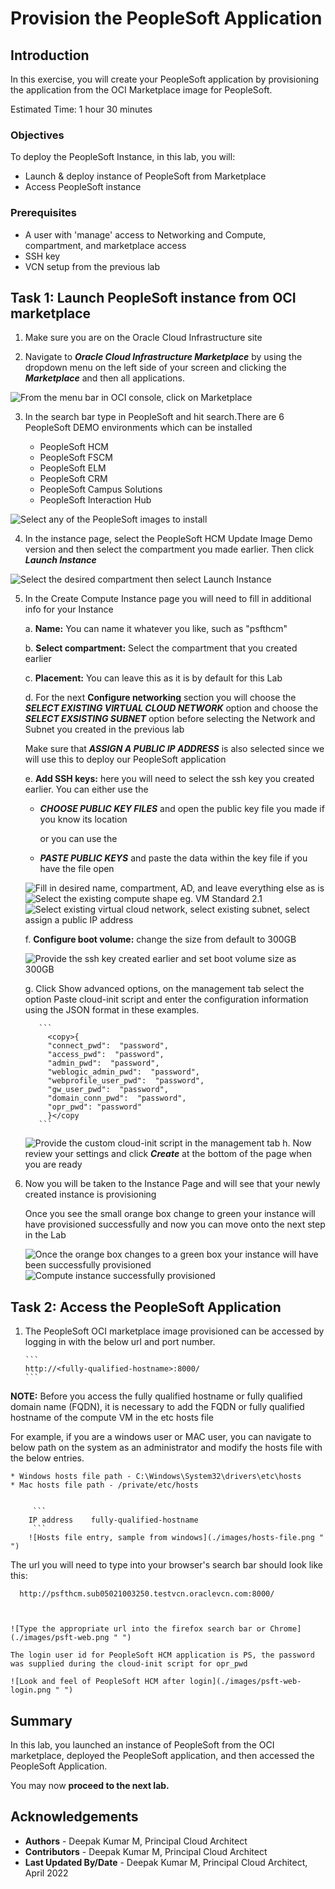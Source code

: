# Provision the PeopleSoft Application

## Introduction

In this exercise, you will create your PeopleSoft application by provisioning the application from the OCI  Marketplace image for PeopleSoft.

Estimated Time: 1 hour 30 minutes

### Objectives

To deploy the PeopleSoft Instance, in this lab, you will:
*   Launch & deploy instance of PeopleSoft from Marketplace
*   Access PeopleSoft instance

### Prerequisites
* A user with 'manage' access to Networking and Compute, compartment, and marketplace access
* SSH key
* VCN setup from the previous lab

## Task 1:  Launch PeopleSoft instance from OCI marketplace

1. Make sure you are on the Oracle Cloud Infrastructure site

2. Navigate to ***Oracle Cloud Infrastructure Marketplace*** by using the dropdown menu on the left side of your screen and clicking the ***Marketplace*** and then all applications.

  ![From the menu bar in OCI console, click on Marketplace](./images/oci-marketplace.png " ")

3. In the search bar type in PeopleSoft and hit search.There are 6 PeopleSoft DEMO environments which can be installed
   
    * PeopleSoft HCM
    * PeopleSoft FSCM
    * PeopleSoft ELM
    * PeopleSoft CRM
    * PeopleSoft Campus Solutions
    * PeopleSoft Interaction Hub

  ![Select any of the PeopleSoft images to install](./images/select-psft-image.png " ")


4. In the instance page, select the PeopleSoft HCM Update Image Demo version and then select the compartment you made earlier. Then click ***Launch Instance***

  ![Select the desired compartment then select Launch Instance](./images/config-psft-image.png " ")

5. In the Create Compute Instance page you will need to fill in additional info for your Instance

    a.  **Name:** You can name it whatever you like, such as "psfthcm"

    b.  **Select compartment:** Select the compartment that you created earlier

    c.  **Placement:** You can leave this as it is by default for this Lab

    d.   For the next **Configure networking** section you will choose the ***SELECT EXISTING VIRTUAL CLOUD NETWORK*** option and choose the ***SELECT EXSISTING SUBNET*** option before selecting the Network and Subnet you created in the previous lab

    Make sure that ***ASSIGN A PUBLIC IP ADDRESS*** is also selected since we will use this to deploy our PeopleSoft application

    e. **Add SSH keys:** here you will need to select the ssh key you created earlier. You can either use the

    *   ***CHOOSE PUBLIC KEY FILES*** and open the public key file you made if you know its location

        or you can use the

    *   ***PASTE PUBLIC KEYS*** and paste the data within the key file if you have the file open

    

    

    ![Fill in desired name, compartment, AD, and leave everything else as is](./images/create-compute-psft-image.png " ")
    ![Select the existing compute shape eg. VM Standard 2.1](./images/compute-shape.png " ")
    ![Select existing virtual cloud network, select existing subnet, select assign a public IP address](./images/compute-network-config.png " ")
   
    f.  **Configure boot volume:** change the size from default to 300GB

    ![Provide the ssh key created earlier and set boot volume size as 300GB](./images/config-ssh-boot-volume.png " ")

    g. Click Show advanced options, on the management tab select the option Paste cloud-init script and enter the configuration information using the JSON format in these examples.
      
          ```   
            <copy>{
            "connect_pwd":  "password",
            "access_pwd":  "password",
            "admin_pwd":  "password",
            "weblogic_admin_pwd":  "password",
            "webprofile_user_pwd":  "password",
            "gw_user_pwd":  "password",
            "domain_conn_pwd":  "password",
            "opr_pwd": "password"
            }</copy
          ```
    
    ![Provide the custom cloud-init script in the management tab](./images/cloud-init-script.png " ")
    h. Now review your settings and click ***Create*** at the bottom of the page when you are ready
6. Now you will be taken to the Instance Page and will see that your newly created instance is provisioning

     Once you see the small orange box change to green your instance will have provisioned successfully and now you can move onto the next step in the Lab

     ![Once the orange box changes to a green box your instance will have been successfully provisioned](./images/compute-provisioning.png " ")
     ![Compute instance successfully provisioned](./images/compute-provisioned.png " ")


## Task 2: Access the PeopleSoft Application 



1. The PeopleSoft OCI marketplace image provisioned can be accessed by logging in with the below url and port number. 

       ```
       http://<fully-qualified-hostname>:8000/
       ```



  **NOTE:** Before you access the fully qualified hostname or fully qualified domain name (FQDN), it is necessary to add the FQDN or fully qualified hostname of the compute VM in the etc hosts file
  
  For example, if you are a windows user or MAC user, you can navigate to below path on the  system as an administrator and modify the hosts file with the below entries.
   
    * Windows hosts file path - C:\Windows\System32\drivers\etc\hosts
    * Mac hosts file path - /private/etc/hosts


         ```
        IP address    fully-qualified-hostname
         ```
        ![Hosts file entry, sample from windows](./images/hosts-file.png " ")
  
  The url you will need to type into your browser's search bar should look like this:



      http://psfthcm.sub05021003250.testvcn.oraclevcn.com:8000/

    

    ![Type the appropriate url into the firefox search bar or Chrome](./images/psft-web.png " ")

    The login user id for PeopleSoft HCM application is PS, the password was supplied during the cloud-init script for opr_pwd

    ![Look and feel of PeopleSoft HCM after login](./images/psft-web-login.png " ")


## Summary

In this lab, you launched an instance of PeopleSoft from the OCI marketplace, deployed the PeopleSoft application, and then accessed the PeopleSoft Application.

You may now **proceed to the next lab.**


## Acknowledgements
* **Authors** - Deepak Kumar M, Principal Cloud Architect
* **Contributors** - Deepak Kumar M, Principal Cloud Architect
* **Last Updated By/Date** - Deepak Kumar M, Principal Cloud Architect, April 2022


